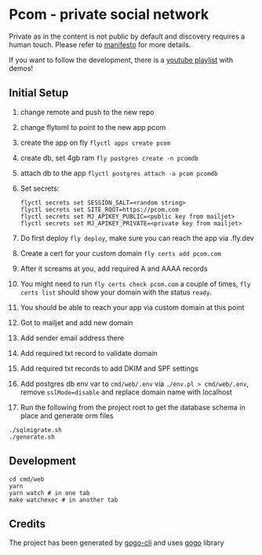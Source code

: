 # Pcom - private social network

Private as in the content is not public by default and discovery requires a human touch. Please refer to [manifesto](Manifesto.md)
for more details.

If you want to follow the development, there is a [youtube playlist]([200~https://www.youtube.com/playlist?list=PLa5K-kCUS-FozB6Cw7rJLFJaxyZd-MPpi) with demos!

## Initial Setup

1. change remote and push to the new repo
2. change flytoml to point to the new app pcom
3. create the app on fly `flyctl apps create pcom`
4. create db, set 4gb ram `fly postgres create -n pcomdb`
5. attach db to the app `flyctl postgres attach -a pcom pcomdb`
6. Set secrets:

   ```
   flyctl secrets set SESSION_SALT=<random string>
   flyctl secrets set SITE_ROOT=https://pcom.com
   flyctl secrets set MJ_APIKEY_PUBLIC=<public key from mailjet>
   flyctl secrets set MJ_APIKEY_PRIVATE=<private key from mailjet>
   ```
7. Do first deploy `fly deploy`, make sure you can reach the app via <appname>.fly.dev
8. Create a cert for your custom domain `fly certs add pcom.com`
9. After it screams at you, add required A and AAAA records
10. You might need to run `fly certs check pcom.com` a couple of times, `fly certs list` should show your domain with the status `ready`.
11. You should be able to reach your app via custom domain at this point
12. Got to mailjet and add new domain
13. Add sender email address there
14. Add required txt record to validate domain
15. Add required txt records to add DKIM and SPF settings
16. Add postgres db env var to `cmd/web/.env` via `./env.pl > cmd/web/.env`, remove `sslMode=disable` and replace domain name with localhost
18. Run the following from the project root to get the database schema in place and generate orm files

```
./sqlmigrate.sh
./generate.sh
```

## Development

```
cd cmd/web
yarn
yarn watch # in one tab
make watchexec # in another tab
```

## Credits

The project has been generated by [gogo-cli](https://github.com/can3p/gogo-cli) and uses [gogo](https://github.com/can3p/gogo) library
